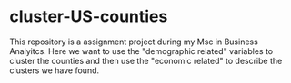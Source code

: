 # cluster-US-counties
This repository is a assignment project during my Msc in Business Analyitcs.
Here we want to use the "demographic related" variables to cluster the counties and then use  the "economic related" to describe the clusters we have found.
